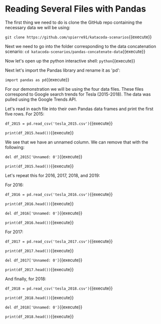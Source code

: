 # Reading Several Files with Pandas
The first thing we need to do is clone the GitHub repo containing the necessary data we will be using:

`git clone https://github.com/spierre91/katacoda-scenarios`{{execute}}

Next we need to go into the folder corresponding to the data concatenation scenario:
`cd katacoda-scenarios/pandas-concatenate-data`{{execute}}

Now let's open up the python interactive shell: 
`python`{{execute}}

Next let's import the Pandas library and rename it as 'pd':

`import pandas as pd`{{execute}}

For our demonstration we will be using the four data files. These files correspond to Google search trends for Tesla (2015-2018). The data was pulled using the Google Trends API. 

Let's read in each file into their own Pandas data frames and print the first five rows. For 2015:

`df_2015 = pd.read_csv('tesla_2015.csv')`{{execute}}

`print(df_2015.head())`{{execute}}

We see that we have an unnamed column. We can remove that with the following:

`del df_2015['Unnamed: 0']`{{execute}}

`print(df_2015.head())`{{execute}}

Let's repeat this for 2016, 2017, 2018, and 2019:

For 2016:

`df_2016 = pd.read_csv('tesla_2016.csv')`{{execute}}

`print(df_2016.head())`{{execute}}

`del df_2016['Unnamed: 0']`{{execute}}

`print(df_2016.head())`{{execute}}


For 2017:

`df_2017 = pd.read_csv('tesla_2017.csv')`{{execute}}

`print(df_2017.head())`{{execute}}

`del df_2017['Unnamed: 0']`{{execute}}

`print(df_2017.head())`{{execute}}


And finally, for 2018:

`df_2018 = pd.read_csv('tesla_2018.csv')`{{execute}}

`print(df_2018.head())`{{execute}}

`del df_2018['Unnamed: 0']`{{execute}}

`print(df_2018.head())`{{execute}}


